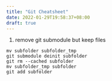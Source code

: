 ```yaml
---
title: "Git Cheatsheet"
date: 2022-01-29T19:58:37+08:00
draft: true
---
```



1. remove git submodule but keep files
``` shell
mv subfolder subfolder_tmp
git submodule deinit subfolder
git rm --cached subfolder
mv subfolder_tmp subfolder
git add subfolder
```
